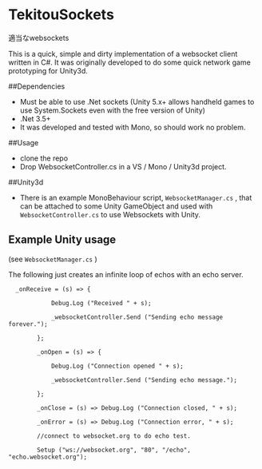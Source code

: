 # TekitouSockets
適当なwebsockets

This is a quick, simple and dirty implementation of a websocket client written in C#. It was originally developed to do some quick network game prototyping for Unity3d. 

##Dependencies
* Must be able to use .Net sockets (Unity 5.x+ allows handheld games to use System.Sockets even with the free version of Unity)
* .Net 3.5+
* It was developed and tested with Mono, so should work no problem.

##Usage
* clone the repo
* Drop WebsocketController.cs in a  VS / Mono / Unity3d project.

##Unity3d
* There is an example MonoBehaviour script, `WebsocketManager.cs` , that can be attached to some Unity GameObject and used with `WebsocketController.cs` to use Websockets with Unity.


## Example Unity usage 
(see `WebsocketManager.cs` )

The following just creates an infinite loop of echos with an echo server.
```
  _onReceive = (s) => {

			Debug.Log ("Received " + s);
			
			_websocketController.Send ("Sending echo message forever.");
			
		};
		
		_onOpen = (s) => {
		
			Debug.Log ("Connection opened " + s); 
			
			_websocketController.Send ("Sending echo message.");
			
		};
		
		_onClose = (s) => Debug.Log ("Connection closed, " + s);
		
		_onError = (s) => Debug.Log ("Connection error, " + s);
		
		//connect to websocket.org to do echo test.
		
		Setup ("ws://websocket.org", "80", "/echo", "echo.websocket.org");
```



